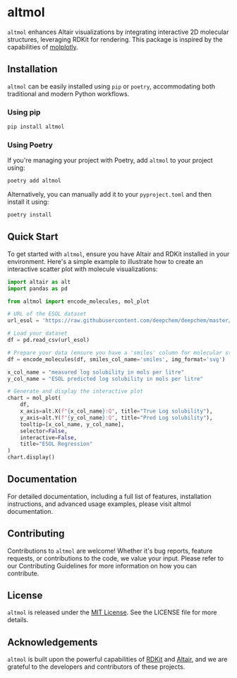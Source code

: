 # altmol

`altmol` enhances Altair visualizations by integrating interactive 2D molecular structures, 
leveraging RDKit for rendering.
This package is inspired by the capabilities of [molplotly](https://github.com/wjm41/molplotly). 

## Installation

`altmol` can be easily installed using `pip` or `poetry`, accommodating both traditional and modern Python workflows.

### Using pip

```sh
pip install altmol
```

### Using Poetry

If you're managing your project with Poetry, add `altmol` to your project using:

```sh
poetry add altmol
```

Alternatively, you can manually add it to your `pyproject.toml` and then install it using:

```sh
poetry install
```

## Quick Start

To get started with `altmol`, ensure you have Altair and RDKit installed in your environment. 
Here's a simple example to illustrate how to create an interactive scatter plot with molecule visualizations:

```python
import altair as alt
import pandas as pd

from altmol import encode_molecules, mol_plot

# URL of the ESOL dataset
url_esol = 'https://raw.githubusercontent.com/deepchem/deepchem/master/datasets/delaney-processed.csv'

# Load your dataset
df = pd.read_csv(url_esol)

# Prepare your data (ensure you have a 'smiles' column for molecular structures)
df = encode_molecules(df, smiles_col_name='smiles', img_format='svg')

x_col_name = "measured log solubility in mols per litre"
y_col_name = "ESOL predicted log solubility in mols per litre"

# Generate and display the interactive plot
chart = mol_plot(
    df,
    x_axis=alt.X(f"{x_col_name}:Q", title="True Log solubility"),
    y_axis=alt.Y(f"{y_col_name}:Q", title="Pred Log solubility"),
    tooltip=[x_col_name, y_col_name],
    selector=False,
    interactive=False,
    title="ESOL Regression"
)
chart.display()
```

## Documentation

For detailed documentation, including a full list of features, installation instructions, 
and advanced usage examples, please visit altmol documentation.

## Contributing

Contributions to `altmol` are welcome! Whether it's bug reports, feature requests, 
or contributions to the code, we value your input. Please refer to our Contributing Guidelines 
for more information on how you can contribute.

## License

`altmol` is released under the [MIT License](LICENSE). See the LICENSE file for more details.

## Acknowledgements

`altmol` is built upon the powerful capabilities of [RDKit](https://www.rdkit.org/) 
and [Altair](https://altair-viz.github.io/), and we are grateful to the developers and contributors of these projects.

 